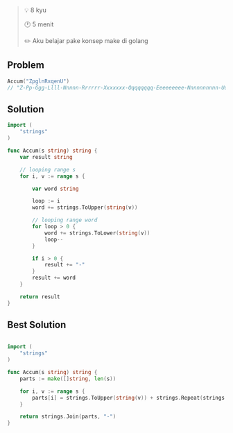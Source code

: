 
> :bulb: 8 kyu
>
> :clock1: 5 menit
>
> :pencil2: Aku belajar pake konsep make di golang


## Problem


```go
Accum("ZpglnRxqenU")
// "Z-Pp-Ggg-Llll-Nnnnn-Rrrrrr-Xxxxxxx-Qqqqqqqq-Eeeeeeeee-Nnnnnnnnnn-Uuuuuuuuuuu"
```

## Solution

```go
import (
	"strings"
)

func Accum(s string) string {
	var result string

	// looping range s
	for i, v := range s {

		var word string

		loop := i
		word += strings.ToUpper(string(v))

		// looping range word
		for loop > 0 {
			word += strings.ToLower(string(v))
			loop--
		}

		if i > 0 {
			result += "-"
		}
		result += word
	}

	return result
}
```

## Best Solution

```go

import (
	"strings"
)

func Accum(s string) string {
	parts := make([]string, len(s))

	for i, v := range s {
		parts[i] = strings.ToUpper(string(v)) + strings.Repeat(strings.ToLower(string(v)), i)
	}

	return strings.Join(parts, "-")
}

```